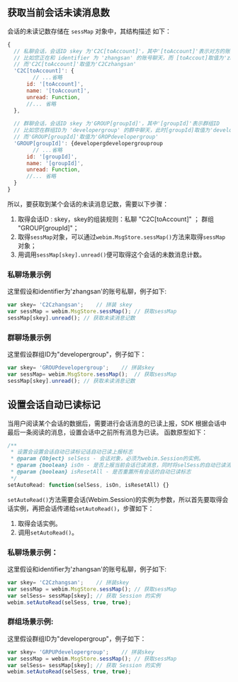 ## 获取当前会话未读消息数

会话的未读记数存储在 `sessMap` 对象中，其结构描述 如下：
```javascript
{
  // 私聊会话，会话ID skey 为'C2C[toAccount]'，其中'[toAccount]'表示对方的账号
  // 比如您正在和 identifier 为 'zhangsan' 的账号聊天，而 [toAccout]取值为'zhangsan'。
  // 而'C2C[toAccount]'取值为'C2Czhangsan'
  'C2C[toAccount]': {
     	// ...省略
      id: '[toAccount]',
      name: '[toAccount]',
      unread: Function,
      //... 省略
  },
  
  // 群聊会话，会话ID skey 为'GROUP[groupId]'，其中'[groupId]'表示群组ID
  // 比如您在群组ID为 'developergroup' 的群中聊天，此时[groupId]取值为'developergroup'。
  // 而'GROUP[groupId]'取值为'GROPdevelopergroup'
  'GROUP[groupId]': {developergdevelopergrouproup
    	// ...省略
      id: '[groupId]',
      name: '[groupId]',
      unread: Function,
      //... 省略
  }
}
```

所以，要获取到某个会话的未读消息记数，需要以下步骤：

1. 取得会话ID : skey，skey的组装规则：私聊 "C2C[toAccount]" ； 群组 "GROUP[groupId]"；
2. 取得`sessMap`对象，可以通过`webim.MsgStore.sessMap()`方法来取得`sessMap`对象；
3. 用调用`sessMap[skey].unread()`便可取得这个会话的未数消息计数。



### 私聊场景示例

这里假设和identifier为'zhangsan'的账号私聊，例子如下:

```javascript
var skey= 'C2Czhangsan';	// 拼装 skey
var sessMap = webim.MsgStore.sessMap();	// 获取sessMap
sessMap[skey].unread();	// 获取未读消息记数
```

### 群聊场景示例

这里假设群组ID为"developergroup"，例子如下：

```javascript
var skey= 'GROUPdevelopergroup';	// 拼装skey
var sessMap= webim.MsgStore.sessMap();	// 获取sessMap
sessMap[skey].unread();	// 获取未读消息记数
```


## 设置会话自动已读标记 

当用户阅读某个会话的数据后，需要进行会话消息的已读上报，SDK 根据会话中最后一条阅读的消息，设置会话中之前所有消息为已读。 函数原型如下：

```javascript
/**
 * 设置会设置会话自动已读标记话自动已读上报标志
 * @param {Object} selSess - 会话对象，必须为webim.Session的实例。
 * @param {boolean} isOn - 是否上报当前会话已读消息，同时将selSess的自动已读消息标志改为isOn
 * @param {boolean} isResetAll - 是否重置所有会话的自动已读标志
 */
setAutoRead: function(selSess, isOn, isResetAll) {}
```

`setAutoRead()`方法需要会话(Webim.Session)的实例为参数，所以首先要取得会话实例，再把会话传递给`setAutoRead()`，步骤如下：

1. 取得会话实例。
2. 调用`setAutoRead()`。

### 私聊场景示例：

这里假设和identifier为'zhangsan'的账号私聊，例子如下: 

```javascript
var skey= 'C2Czhangsan';	// 拼装skey
var sessMap = webim.MsgStore.sessMap();	// 获取sessMap
var selSess= sessMap[skey];	// 获取 Session 的实例
webim.setAutoRead(selSess, true, true);
```



### 群组场景示例:

这里假设群组ID为"developergroup"，例子如下：

```javascript
var skey= 'GRPUPdevelopergroup';	// 拼装skey
var sessMap = webim.MsgStore.sessMap();	// 获取sessMap
var selSess= sessMap[skey];	// 获取 Session 的实例
webim.setAutoRead(selSess, true, true);
```


